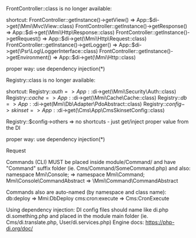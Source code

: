 FrontController::class is no longer available:

shortcut:
FrontController::getInstance()->getView() => App::$di->get(\Mmi\Mvc\View::class)
FrontController::getInstance()->getResponse() => App::$di->get(\Mmi\Http\Response::class)
FrontController::getInstance()->getRequest() => App::$di->get(\Mmi\Http\Request::class)
FrontController::getInstance()->getLogger() => App::$di->get(\Psr\Log\LoggerInterface::class)
FrontController::getInstance()->getEnvironment() => App::$di->get(\Mmi\Http\::class)

proper way:
use dependency injection(*)

Registry::class is no longer available:

shortcut:
Registry::$auth => App::$di->get(\Mmi\Security\Auth::class)
Registry::$cache => App::$di->get(\Mmi\Cache\Cache::class)
Registry::$db => App::$di->get(Mmi\Db\Adapter\PdoAbstract::class)
Registry::$config->skinset => App::$di->get(\Cms\App\CmsSkinsetConfig::class)

Registry::$config->others => no shortcuts - just get/inject proper value from the DI

proper way:
use dependency injection(*)

Request 

Commands (CLI) MUST be placed inside module/Command/ and have "Command" suffix folder
(ie. Cms/Command/SomeCommand.php) and also:
namespace Mmi\Console; => namespace Mmi\Command;
Mmi\Console\CommandAbstract => \Mmi\Command\CommandAbstract

Commands also are auto-named (by namespace and class name):
db:deploy => Mmi:DbDeploy
cms:cron:execute => Cms:CronExecute

Using dependency injection:
DI config files should name like di.php di.something.php and placed in the module main folder
(ie. Cms/di.translate.php, User/di.services.php)
Engine docs: https://php-di.org/doc/

